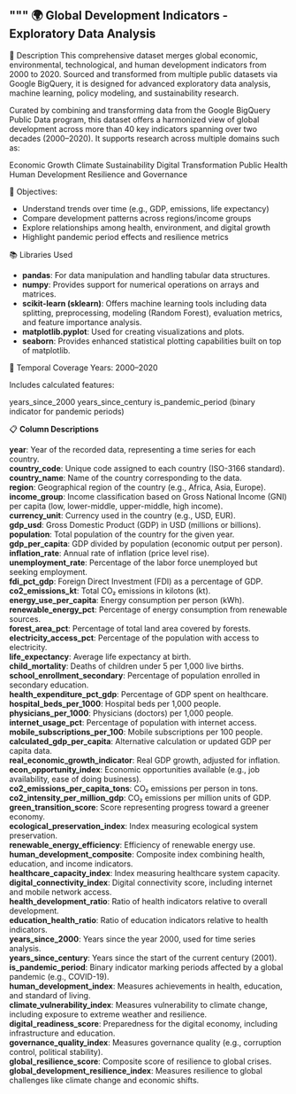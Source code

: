 """
🌍 Global Development Indicators - Exploratory Data Analysis
------------------------------------------------------------

📝 Description
This comprehensive dataset merges global economic, environmental, technological, and human development indicators from 2000 to 2020. Sourced and transformed from multiple public datasets via Google BigQuery, it is designed for advanced exploratory data analysis, machine learning, policy modeling, and sustainability research.

Curated by combining and transforming data from the Google BigQuery Public Data program, this dataset offers a harmonized view of global development across more than 40 key indicators spanning over two decades (2000–2020). It supports research across multiple domains such as:

Economic Growth
Climate Sustainability
Digital Transformation
Public Health
Human Development
Resilience and Governance

🎯 Objectives:
- Understand trends over time (e.g., GDP, emissions, life expectancy)
- Compare development patterns across regions/income groups
- Explore relationships among health, environment, and digital growth
- Highlight pandemic period effects and resilience metrics

📚 Libraries Used

- **pandas**: For data manipulation and handling tabular data structures.
- **numpy**: Provides support for numerical operations on arrays and matrices.
- **scikit-learn (sklearn)**: Offers machine learning tools including data splitting, preprocessing, modeling (Random Forest), evaluation metrics, and feature importance analysis.
- **matplotlib.pyplot**: Used for creating visualizations and plots.
- **seaborn**: Provides enhanced statistical plotting capabilities built on top of matplotlib.

📅 Temporal Coverage
Years: 2000–2020

Includes calculated features:

years_since_2000
years_since_century
is_pandemic_period (binary indicator for pandemic periods)

📋 **Column Descriptions** 

**year**: Year of the recorded data, representing a time series for each country.  
**country_code**: Unique code assigned to each country (ISO-3166 standard).  
**country_name**: Name of the country corresponding to the data.  
**region**: Geographical region of the country (e.g., Africa, Asia, Europe).  
**income_group**: Income classification based on Gross National Income (GNI) per capita (low, lower-middle, upper-middle, high income).  
**currency_unit**: Currency used in the country (e.g., USD, EUR).  
**gdp_usd**: Gross Domestic Product (GDP) in USD (millions or billions).  
**population**: Total population of the country for the given year.  
**gdp_per_capita**: GDP divided by population (economic output per person).  
**inflation_rate**: Annual rate of inflation (price level rise).  
**unemployment_rate**: Percentage of the labor force unemployed but seeking employment.  
**fdi_pct_gdp**: Foreign Direct Investment (FDI) as a percentage of GDP.  
**co2_emissions_kt**: Total CO₂ emissions in kilotons (kt).  
**energy_use_per_capita**: Energy consumption per person (kWh).  
**renewable_energy_pct**: Percentage of energy consumption from renewable sources.  
**forest_area_pct**: Percentage of total land area covered by forests.  
**electricity_access_pct**: Percentage of the population with access to electricity.  
**life_expectancy**: Average life expectancy at birth.  
**child_mortality**: Deaths of children under 5 per 1,000 live births.  
**school_enrollment_secondary**: Percentage of population enrolled in secondary education.  
**health_expenditure_pct_gdp**: Percentage of GDP spent on healthcare.  
**hospital_beds_per_1000**: Hospital beds per 1,000 people.  
**physicians_per_1000**: Physicians (doctors) per 1,000 people.  
**internet_usage_pct**: Percentage of population with internet access.  
**mobile_subscriptions_per_100**: Mobile subscriptions per 100 people.  
**calculated_gdp_per_capita**: Alternative calculation or updated GDP per capita data.  
**real_economic_growth_indicator**: Real GDP growth, adjusted for inflation.  
**econ_opportunity_index**: Economic opportunities available (e.g., job availability, ease of doing business).  
**co2_emissions_per_capita_tons**: CO₂ emissions per person in tons.  
**co2_intensity_per_million_gdp**: CO₂ emissions per million units of GDP.  
**green_transition_score**: Score representing progress toward a greener economy.  
**ecological_preservation_index**: Index measuring ecological system preservation.  
**renewable_energy_efficiency**: Efficiency of renewable energy use.  
**human_development_composite**: Composite index combining health, education, and income indicators.  
**healthcare_capacity_index**: Index measuring healthcare system capacity.  
**digital_connectivity_index**: Digital connectivity score, including internet and mobile network access.  
**health_development_ratio**: Ratio of health indicators relative to overall development.  
**education_health_ratio**: Ratio of education indicators relative to health indicators.  
**years_since_2000**: Years since the year 2000, used for time series analysis.  
**years_since_century**: Years since the start of the current century (2001).  
**is_pandemic_period**: Binary indicator marking periods affected by a global pandemic (e.g., COVID-19).  
**human_development_index**: Measures achievements in health, education, and standard of living.  
**climate_vulnerability_index**: Measures vulnerability to climate change, including exposure to extreme weather and resilience.  
**digital_readiness_score**: Preparedness for the digital economy, including infrastructure and education.  
**governance_quality_index**: Measures governance quality (e.g., corruption control, political stability).  
**global_resilience_score**: Composite score of resilience to global crises.  
**global_development_resilience_index**: Measures resilience to global challenges like climate change and economic shifts.


  
